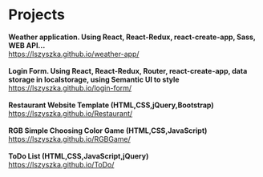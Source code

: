 # Projects
<strong>Weather application. Using React, React-Redux, react-create-app, Sass, WEB API...</strong> <br>
https://lszyszka.github.io/weather-app/<br><br>
<strong>Login Form. Using React, React-Redux, Router, react-create-app, data storage in localstorage, using Semantic UI to style </strong> <br>
https://lszyszka.github.io/login-form/<br><br>
<strong>Restaurant Website Template (HTML,CSS,jQuery,Bootstrap)</strong> <br>
https://lszyszka.github.io/Restaurant/<br><br>
<strong>RGB Simple Choosing Color Game (HTML,CSS,JavaScript)</strong> <br>
https://lszyszka.github.io/RGBGame/<br><br>
<strong>ToDo List (HTML,CSS,JavaScript,jQuery)</strong> <br>
https://lszyszka.github.io/ToDo/<br><br>


